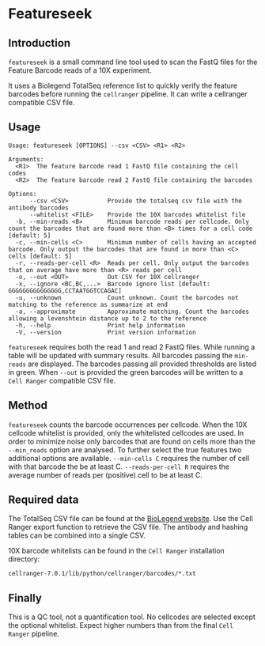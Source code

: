 # Featureseek

## Introduction
`featureseek` is a small command line tool used to scan the FastQ files for the
Feature Barcode reads of a 10X experiment.

It uses a Biolegend TotalSeq reference list to quickly verify the feature
barcodes before running the `cellranger` pipeline. It can write a cellranger
compatible CSV file.

## Usage
```
Usage: featureseek [OPTIONS] --csv <CSV> <R1> <R2>

Arguments:
  <R1>  The feature barcode read 1 FastQ file containing the cell codes
  <R2>  The feature barcode read 2 FastQ file containing the barcodes

Options:
      --csv <CSV>           Provide the totalseq csv file with the antibody barcodes
      --whitelist <FILE>    Provide the 10X barcodes whitelist file
  -b, --min-reads <B>       Minimum barcode reads per cellcode. Only count the barcodes that are found more than <B> times for a cell code [default: 5]
  -c, --min-cells <C>       Minimum number of cells having an accepted barcode. Only output the barcodes that are found in more than <C> cells [default: 5]
  -r, --reads-per-cell <R>  Reads per cell. Only output the barcodes that on average have more than <R> reads per cell
  -o, --out <OUT>           Out CSV for 10X cellranger
  -x, --ignore <BC,BC,...>  Barcode ignore list [default: GGGGGGGGGGGGGGG,CCTAATGGTCCAGAC]
  -u, --unknown             Count unknown. Count the barcodes not matching to the reference as summarize at end
  -a, --approximate         Approximate matching. Count the barcodes allowing a levenshtein distance up to 2 to the reference
  -h, --help                Print help information
  -V, --version             Print version information
```

`featureseek` requires both the read 1 and read 2 FastQ files. While running a
table will be updated with summary results. All barcodes passing the
`min-reads` are displayed. The barcodes passing all provided thresholds are
listed in green. When `--out` is provided the green barcodes will be written to
a `Cell Ranger` compatible CSV file.

## Method
`featureseek` counts the barcode occurrences per cellcode. When the 10X
cellcode whitelist is provided, only the whitelisted cellcodes are used. In
order to minimize noise only barcodes that are found on cells more than the
`--min_reads` option are analysed. To further select the true features two
additional options are available.  `--min-cells C` requires the number of cell
with that barcode the be at least C. `--reads-per-cell R` requires the average
number of reads per (positive) cell to be at least C.

## Required data
The TotalSeq CSV file can be found at the [BioLegend website](https://www.biolegend.com/en-us/totalseq/barcode-lookup). Use the
Cell Ranger export function to retrieve the CSV file. The antibody and hashing
tables can be combined into a single CSV.

10X barcode whitelists can be found in the `Cell Ranger` installation
directory:
```
cellranger-7.0.1/lib/python/cellranger/barcodes/*.txt
```

## Finally
This is a QC tool, not a quantification tool. No cellcodes are selected except
the optional whitelist. Expect higher numbers than from the final `Cell Ranger` pipeline.


